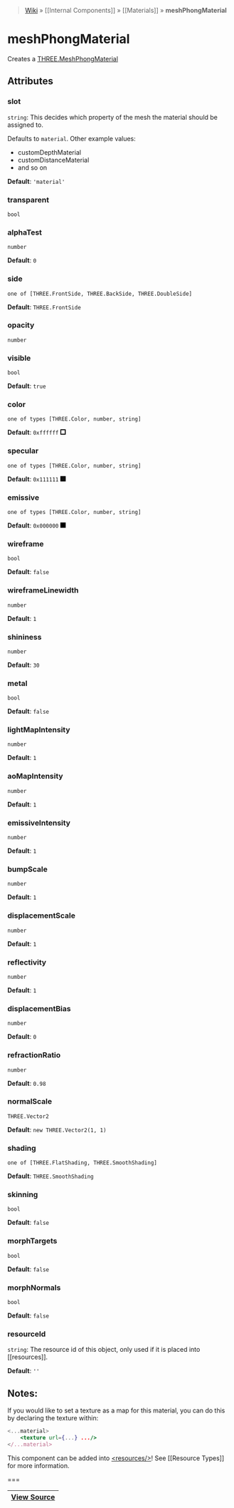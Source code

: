 > [Wiki](Home) » [[Internal Components]] » [[Materials]] » **meshPhongMaterial**

# meshPhongMaterial

Creates a [THREE.MeshPhongMaterial](http://threejs.org/docs/#Reference/Materials/MeshPhongMaterial)

## Attributes

### slot
``` string ```: This decides which property of the mesh the material should be assigned to.

Defaults to `material`. Other example values:
- customDepthMaterial
- customDistanceMaterial
- and so on

**Default**: `'material'`

### transparent
``` bool ```

### alphaTest
``` number ```

**Default**: `0`

### side
``` one of [THREE.FrontSide, THREE.BackSide, THREE.DoubleSide] ```

**Default**: `THREE.FrontSide`

### opacity
``` number ```

### visible
``` bool ```

**Default**: `true`

### color
``` one of types [THREE.Color, number, string] ```

**Default**: `0xffffff` ![0xffffff](data:image/png;base64,iVBORw0KGgoAAAANSUhEUgAAAAwAAAAMCAYAAABWdVznAAAAAklEQVR4AewaftIAAAAvSURBVJXBwQnAMAADsbPp/is7BPIunBRgCEX6eLbxJwlXkYpUpCIVqUhFCjCEIh1kwAUXig8DxQAAAABJRU5ErkJggg==)

### specular
``` one of types [THREE.Color, number, string] ```

**Default**: `0x111111` ![0x111111](data:image/png;base64,iVBORw0KGgoAAAANSUhEUgAAAAwAAAAMCAYAAABWdVznAAAAAklEQVR4AewaftIAAAA2SURBVJXBwQnAMBADwbVwA9d/kSohIeC3yc4s4EEI0uaYGW7a8glSkIIUpCAFKUiboy1/BOkFpXwG6L1Z7e8AAAAASUVORK5CYII=)

### emissive
``` one of types [THREE.Color, number, string] ```

**Default**: `0x000000` ![0x000000](data:image/png;base64,iVBORw0KGgoAAAANSUhEUgAAAAwAAAAMCAYAAABWdVznAAAAAklEQVR4AewaftIAAAAkSURBVJXBAQEAMAzDIF7/nncNgYcTTDTRRBNNNNFEE0000UQfY7IBFwkI/wUAAAAASUVORK5CYII=)

### wireframe
``` bool ```

**Default**: `false`

### wireframeLinewidth
``` number ```

**Default**: `1`

### shininess
``` number ```

**Default**: `30`

### metal
``` bool ```

**Default**: `false`

### lightMapIntensity
``` number ```

**Default**: `1`

### aoMapIntensity
``` number ```

**Default**: `1`

### emissiveIntensity
``` number ```

**Default**: `1`

### bumpScale
``` number ```

**Default**: `1`

### displacementScale
``` number ```

**Default**: `1`

### reflectivity
``` number ```

**Default**: `1`

### displacementBias
``` number ```

**Default**: `0`

### refractionRatio
``` number ```

**Default**: `0.98`

### normalScale
``` THREE.Vector2 ```

**Default**: `new THREE.Vector2(1, 1)`

### shading
``` one of [THREE.FlatShading, THREE.SmoothShading] ```

**Default**: `THREE.SmoothShading`

### skinning
``` bool ```

**Default**: `false`

### morphTargets
``` bool ```

**Default**: `false`

### morphNormals
``` bool ```

**Default**: `false`

### resourceId
``` string ```: The resource id of this object, only used if it is placed into [[resources]].

**Default**: `''`

## Notes:

If you would like to set a texture as a map for this material, 
you can do this by declaring the texture within:

```jsx
<...material>
    <texture url={...} .../>
</...material>
```

This component can be added into [&lt;resources/&gt;](resources)! See [[Resource Types]] for more information.

===

|**[View Source](../blob/master/src/lib/descriptors/Material/MeshPhongMaterialDescriptor.js)**|
 ---|
